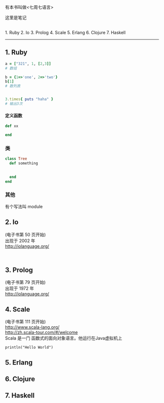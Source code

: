 有本书叫做<七周七语言>  

这里是笔记  


<br/>
1. Ruby  
2. Io  
3. Prolog  
4. Scale  
5. Erlang  
6. Clojure  
7. Haskell  




---




## 1. Ruby  

```Ruby
a = ["321", 1, [2,3]]
# 数组

b = {1=>'one', 2=>'two'}
b[1]
# 散列表


3.times{ puts "haha" }
# 输出3次

```



#### 定义函数
```Ruby
def xx

end

```


### 类
```Ruby
class Tree
  def something
  
  
  end
end

```

### 其他
有个写法叫 module 



## 2. Io
(电子书第 50 页开始)  
出现于 2002 年  
http://iolanguage.org/  
```Io


```


## 3. Prolog  
(电子书第 79 页开始)  
出现于 1972 年  
http://iolanguage.org/  


## 4. Scale  
(电子书第 111 页开始)  
http://www.scala-lang.org/  
http://zh.scala-tour.com/#/welcome  
Scala 是一门 函数式的面向对象语言。他运行在Java虚拟机上  
```Scale
println("Hello World")
```



## 5. Erlang  



## 6. Clojure  




## 7. Haskell  































